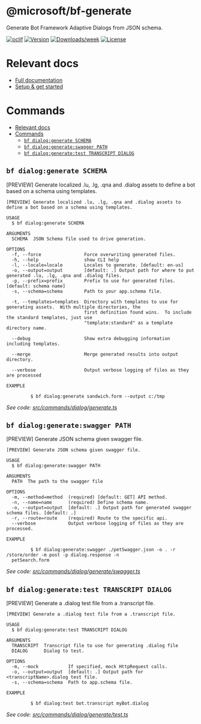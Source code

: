 <!-- omit in TOC -->
@microsoft/bf-generate
======================

Generate Bot Framework Adaptive Dialogs from JSON schema.

[![oclif](https://img.shields.io/badge/cli-oclif-brightgreen.svg)](https://oclif.io)
[![Version](https://img.shields.io/npm/v/@microsoft/bf-generate.svg)](https://npmjs.org/package/@microsoft/bf-generate)
[![Downloads/week](https://img.shields.io/npm/dw/@microsoft/bf-generate.svg)](https://npmjs.org/package/@microsoft/bf-generate)
[![License](https://img.shields.io/npm/l/@microsoft/bf-generate.svg)](https://github.com/Microsoft/https://github.com/Microsoft/BotBuilder-Samples/blob/master/package.json)

# Relevant docs

- [Full documentation](https://github.com/microsoft/BotBuilder-Samples/tree/master/experimental/generation/generator)
- [Setup & get started](https://github.com/microsoft/BotBuilder-Samples/tree/master/experimental/generation/generator/docs/get-started.md)

# Commands

<!-- commands -->
- [Relevant docs](#relevant-docs)
- [Commands](#commands)
  - [`bf dialog:generate SCHEMA`](#bf-dialoggenerate-schema)
  - [`bf dialog:generate:swagger PATH`](#bf-dialoggenerateswagger-path)
  - [`bf dialog:generate:test TRANSCRIPT DIALOG`](#bf-dialoggeneratetest-transcript-dialog)

## `bf dialog:generate SCHEMA`

[PREVIEW] Generate localized .lu, .lg, .qna and .dialog assets to define a bot based on a schema using templates.

```
[PREVIEW] Generate localized .lu, .lg, .qna and .dialog assets to define a bot based on a schema using templates.

USAGE
  $ bf dialog:generate SCHEMA

ARGUMENTS
  SCHEMA  JSON Schema file used to drive generation.

OPTIONS
  -f, --force                Force overwriting generated files.
  -h, --help                 show CLI help
  -l, --locale=locale        Locales to generate. [default: en-us]
  -o, --output=output        [default: .] Output path for where to put generated .lu, .lg, .qna and .dialog files.
  -p, --prefix=prefix        Prefix to use for generated files. [default: schema name]
  -s, --schema=schema        Path to your app.schema file.

  -t, --templates=templates  Directory with templates to use for generating assets.  With multiple directories, the
                             first definition found wins.  To include the standard templates, just use
                             "template:standard" as a template directory name.

  --debug                    Show extra debugging information including templates.

  --merge                    Merge generated results into output directory.

  --verbose                  Output verbose logging of files as they are processed

EXAMPLE

         $ bf dialog:generate sandwich.form --output c:/tmp
```

_See code: [src/commands/dialog/generate.ts](https://github.com/Microsoft/BotBuilder-Samples/blob/main/experimental/generation/generator/packages/cli/src/commands/dialog/generate.ts)_

## `bf dialog:generate:swagger PATH`

[PREVIEW] Generate JSON schema given swagger file.

```
[PREVIEW] Generate JSON schema given swagger file.

USAGE
  $ bf dialog:generate:swagger PATH

ARGUMENTS
  PATH  The path to the swagger file

OPTIONS
  -m, --method=method  (required) [default: GET] API method.
  -n, --name=name      (required) Define schema name.
  -o, --output=output  [default: .] Output path for generated swagger schema files. [default: .]
  -r, --route=route    (required) Route to the specific api.
  --verbose            Output verbose logging of files as they are processed.

EXAMPLE

         $ bf dialog:generate:swagger ./petSwagger.json -o . -r /store/order -m post -p dialog.response -n 
  petSearch.form
```

_See code: [src/commands/dialog/generate/swagger.ts](https://github.com/Microsoft/BotBuilder-Samples/blob/main/experimental/generation/generator/packages/cli/src/commands/dialog/generate/swagger.ts)_

## `bf dialog:generate:test TRANSCRIPT DIALOG`

[PREVIEW] Generate a .dialog test file from a .transcript file.

```
[PREVIEW] Generate a .dialog test file from a .transcript file.

USAGE
  $ bf dialog:generate:test TRANSCRIPT DIALOG

ARGUMENTS
  TRANSCRIPT  Transcript file to use for generating .dialog file
  DIALOG      Dialog to test.

OPTIONS
  -m, --mock           If specified, mock HttpRequest calls.
  -o, --output=output  [default: .] Output path for <transcriptName>.dialog test file.
  -s, --schema=schema  Path to app.schema file.

EXAMPLE

         $ bf dialog:test bot.transcript myBot.dialog
```

_See code: [src/commands/dialog/generate/test.ts](https://github.com/Microsoft/BotBuilder-Samples/blob/main/experimental/generation/generator/packages/cli/src/commands/dialog/generate/test.ts)_
<!-- commandsstop -->
<!-- commandsstop -->
